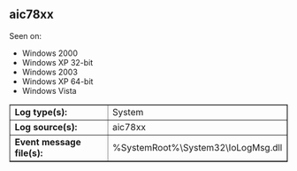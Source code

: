 ## aic78xx

Seen on:
* Windows 2000
* Windows XP 32-bit
* Windows 2003
* Windows XP 64-bit
* Windows Vista

<table border="1" class="docutils">
  <tbody>
    <tr>
      <td><b>Log type(s):</b></td>
      <td>System</td>
    </tr>
    <tr>
      <td><b>Log source(s):</b></td>
      <td>aic78xx</td>
    </tr>
    <tr>
      <td><b>Event message file(s):</b></td>
      <td>%SystemRoot%\System32\IoLogMsg.dll</td>
    </tr>
  </tbody>
</table>

&nbsp;

